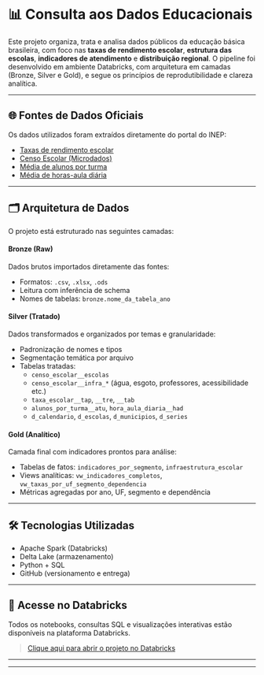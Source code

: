# 📊 Consulta aos Dados Educacionais

Este projeto organiza, trata e analisa dados públicos da educação básica brasileira, com foco nas **taxas de rendimento escolar**, **estrutura das escolas**, **indicadores de atendimento** e **distribuição regional**. O pipeline foi desenvolvido em ambiente Databricks, com arquitetura em camadas (Bronze, Silver e Gold), e segue os princípios de reprodutibilidade e clareza analítica.

---

## 🌐 Fontes de Dados Oficiais

Os dados utilizados foram extraídos diretamente do portal do INEP:

- [Taxas de rendimento escolar](https://www.gov.br/inep/pt-br/acesso-a-informacao/dados-abertos/indicadores-educacionais/taxas-de-rendimento-escolar)
- [Censo Escolar (Microdados)](https://www.gov.br/inep/pt-br/acesso-a-informacao/dados-abertos/microdados/censo-escolar)
- [Média de alunos por turma](https://www.gov.br/inep/pt-br/acesso-a-informacao/dados-abertos/indicadores-educacionais/media-de-alunos-por-turma)
- [Média de horas-aula diária](https://www.gov.br/inep/pt-br/acesso-a-informacao/dados-abertos/indicadores-educacionais/media-de-horas-aula-diaria)

---

## 🗂️ Arquitetura de Dados

O projeto está estruturado nas seguintes camadas:

#### Bronze (Raw)
Dados brutos importados diretamente das fontes:

- Formatos: `.csv`, `.xlsx`, `.ods`
- Leitura com inferência de schema
- Nomes de tabelas: `bronze.nome_da_tabela_ano`

#### Silver (Tratado)
Dados transformados e organizados por temas e granularidade:

- Padronização de nomes e tipos
- Segmentação temática por arquivo
- Tabelas tratadas:
  - `censo_escolar__escolas`
  - `censo_escolar__infra_*` (água, esgoto, professores, acessibilidade etc.)
  - `taxa_escolar__tap`, `__tre`, `__tab`
  - `alunos_por_turma__atu`, `hora_aula_diaria__had`
  - `d_calendario`, `d_escolas`, `d_municipios`, `d_series`

#### Gold (Analítico)
Camada final com indicadores prontos para análise:

- Tabelas de fatos: `indicadores_por_segmento`, `infraestrutura_escolar`
- Views analíticas: `vw_indicadores_completos`, `vw_taxas_por_uf_segmento_dependencia`
- Métricas agregadas por ano, UF, segmento e dependência

---

## 🛠️ Tecnologias Utilizadas

- Apache Spark (Databricks)
- Delta Lake (armazenamento)
- Python + SQL
- GitHub (versionamento e entrega)

---

## 🚀 Acesse no Databricks

Todos os notebooks, consultas SQL e visualizações interativas estão disponíveis na plataforma Databricks.  
> [Clique aqui para abrir o projeto no Databricks]([https://community.cloud.databricks.com/](https://databricks-prod-cloudfront.cloud.databricks.com/public/4027ec902e239c93eaaa8714f173bcfc/1431441225581665/2858627846442750/5252574570918169/latest.html))  

---



---
